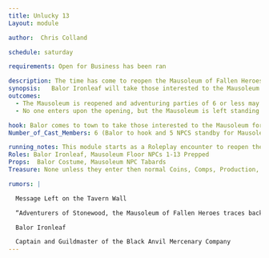 ```yaml
---
title: Unlucky 13
Layout: module

author:  Chris Colland

schedule: saturday

requirements: Open for Business has been ran

description: The time has come to reopen the Mausoleum of Fallen Heroes. Balor Ironleaf will explain the importance of this Mausoleum and his ancestor dying upon the ground it was built. Rumor has it great treasure awaits those who venture the depths…
synopsis:   Balor Ironleaf will take those interested to the Mausoleum of Fallen Heroes and cast a Dwarven ritual he knows in addition to a Purify Earth cantrip to ward off the malicious spirits guarding the entrance. The Mausoleum of Fallen Heroes is to be opened as a training ground filled with foes from Stonewood past battles, rumor is a great treasure awaits those who can conquer the final Floor in one attempt. It is said that the Mausoleum is a living artifact of the land and may produce items that adventurers need to retrieve for important quests in Stonewood and Woodhaven.
outcomes:  
  - The Mausoleum is reopened and adventuring parties of 6 or less may enter to see how far they can go without exiting.
  - No one enters upon the opening, but the Mausoleum is left standing open for any challengers, nothing can escape it but anyone can enter

hook: Balor comes to town to take those interested to the Mausoleum for its purification and reopening
Number_of_Cast_Members: 6 (Balor to hook and 5 NPCS standby for Mausoleum) 

running_notes: This module starts as a Roleplay encounter to reopen the Mausoleum of Fallen Heroes in Stonewood but can turn into a combat module if they players choose to enter. The Mausoleum will allow 6 adventurers in at once to test their might in the depths. This Mausoleum has a magic training property that makes adventurers into the heroes of legend in Stonewood. There will be 13 floors of monsters with increasing difficulty on each floor. Players will be sent here for various quests to retrieve items with side rooms after defeating a set number of floors
Roles: Balor Ironleaf, Mausoleum Floor NPCs 1-13 Prepped
Props:  Balor Costume, Mausoleum NPC Tabards
Treasure: None unless they enter then normal Coins, Comps, Production, Alchemy

rumors: |

  Message Left on the Tavern Wall

  “Adventurers of Stonewood, the Mausoleum of Fallen Heroes traces back to my ancestor Feaolin Ironleaf when he defeated the great giant Tho’rek the Terrible in ancient Stonewood. Upon his dying breath, Feaolin brought the giant Tho’rek to his final death but fell to his wounds aswell. This breed of giant was only able to be killed by old age or a weapon forged of the land of Stonewood, thus the forging of his weapon Foereaver. The Mausoleum is meant to be a training ground for everything we have faced as a society and a people since Stonewood took its first breath. With ancient Dwarven magics i dont fully understand myself, this structure will change and aid adventurers by producing items they seek magically IF they can traverse the creatures it beholds. Do not worry, nothing can escape its walls. I will explain more at the Market Gather in a few weeks, but the Mausoleum of Fallen Heroes will be reopened for anyone who is brave enough to test their spirit and body against great foes new and old!

  Balor Ironleaf

  Captain and Guildmaster of the Black Anvil Mercenary Company
---
```

